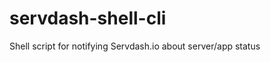 servdash-shell-cli
==================

Shell script for notifying Servdash.io about server/app status 